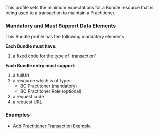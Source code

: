 
This profile sets the minimum expectations for a Bundle resource that is being used to a transaction to maintain a Practitioner.


### Mandatory and Must Support Data Elements

This Bundle profile has the following mandatory elements

**Each Bundle must have:**

1. a fixed code for the type of 'transaction'

**Each Bundle entry must support:**

1.  a fullUrl
2.  a resource which is of type: 
	*  BC Practitoner (mandatory)
	*  BC Practitoner Role (optional)
3.  a request code
4.  a request URL


### Examples

- [Add Practitioner Transaction Example](Bundle-Example-AddPractitioner-Bundle.html)
